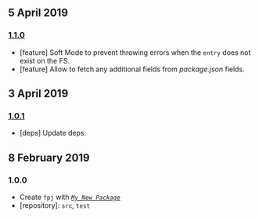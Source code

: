 ## 5 April 2019

### [1.1.0](https://github.com/artdecocode/fpj/compare/v1.0.1...v1.1.0)

- [feature] Soft Mode to prevent throwing errors when the `entry` does not exist on the FS.
- [feature] Allow to fetch any additional fields from _package.json_ fields.

## 3 April 2019

### [1.0.1](https://github.com/artdecocode/fpj/compare/v1.0.0...v1.0.1)

- [deps] Update deps.

## 8 February 2019

### 1.0.0

- Create `fpj` with _[`My New Package`](https://mnpjs.org)_
- [repository]: `src`, `test`
